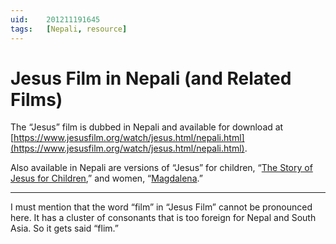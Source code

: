 ```yaml
---
uid:	201211191645
tags:	[Nepali, resource]
---
```


# Jesus Film in Nepali (and Related Films)

The “Jesus” film is dubbed in Nepali and available for download at [https://www.jesusfilm.org/watch/jesus.html/nepali.html](https://www.jesusfilm.org/watch/jesus.html/nepali.html).

Also available in Nepali are versions of “Jesus” for children, “[The Story of Jesus for Children](https://www.jesusfilm.org/watch/jfp-interests-student-resources.html/the-story-of-jesus-for-children/nepali.html),” and women, “[Magdalena](https://www.jesusfilm.org/watch/magdalena.html/magdalena-director-cut/nepali.html).”

---- 

I must mention that the word “film” in “Jesus Film” cannot be pronounced here. It has a cluster of consonants that is too foreign for Nepal and South Asia. So it gets said “flim.”
